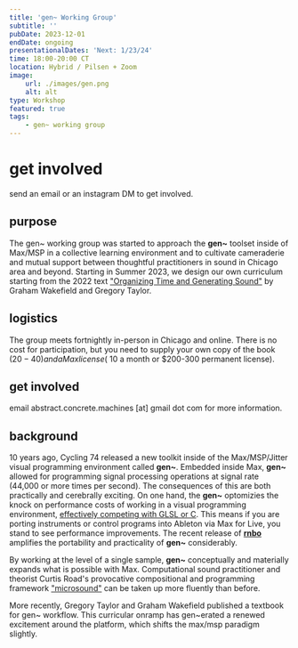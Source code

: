 ```yaml
---
title: 'gen~ Working Group'
subtitle: ''
pubDate: 2023-12-01
endDate: ongoing
presentationalDates: 'Next: 1/23/24'
time: 18:00-20:00 CT
location: Hybrid / Pilsen + Zoom
image:
    url: ./images/gen.png
    alt: alt
type: Workshop
featured: true
tags:
    - gen~ working group
---
```


# get involved

send an email or an instagram DM to get involved.

## purpose

The gen~ working group was started to approach the **gen~** toolset inside of Max/MSP in a collective learning environment and to cultivate cameraderie and mutual support between thoughtful practitioners in sound in Chicago area and beyond. Starting in Summer 2023, we design our own curriculum starting from the 2022 text ["Organizing Time and Generating Sound"](https://cycling74.com/books/go) by Graham Wakefield and Gregory Taylor.

## logistics

The group meets fortnightly in-person in Chicago and online. There is no cost for participation, but you need to supply your own copy of the book ($20-40) and a Max license (~$10 a month or $200-300 permanent license).

## get involved

email abstract.concrete.machines [at] gmail dot com for more information.

## background

10 years ago, Cycling 74 released a new toolkit inside of the Max/MSP/Jitter visual programming environment called **gen~**. Embedded inside Max, **gen~** allowed for programming signal processing operations at signal rate (44,000 or more times per second). The consequences of this are both practically and cerebrally exciting. On one hand, the **gen~** optomizies the knock on performance costs of working in a visual programming environment, [effectively competing with GLSL or C](https://docs.cycling74.com/max8/vignettes/gen_overview). This means if you are porting instruments or control programs into Ableton via Max for Live, you stand to see performance improvements. The recent release of [**rnbo**](https://rnbo.cycling74.com/) amplifies the portability and practicality of **gen~** considerably.

By working at the level of a single sample, **gen~** conceptually and materially expands what is possible with Max. Computational sound practitioner and theorist Curtis Road's provocative compositional and programming framework ["microsound"](https://monoskop.org/images/d/d1/Roads_Curtis_Microsound.pdf) can be taken up more fluently than before.

More recently, Gregory Taylor and Graham Wakefield published a textbook for gen~ workflow. This curricular onramp has gen~erated a renewed excitement around the platform, which shifts the max/msp paradigm slightly.
